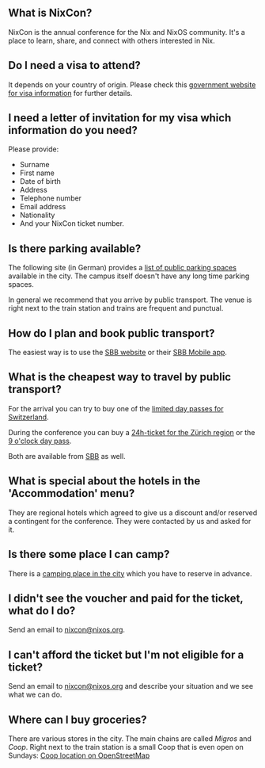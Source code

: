 ## What is NixCon?

NixCon is the annual conference for the Nix and NixOS community. It's a place to learn, share, and connect with others interested in Nix.


## Do I need a visa to attend?

It depends on your country of origin. Please check this [government website for visa information](https://www.eda.admin.ch/countries/usa/en/home/visa/entry-ch/up-90-days/do-i-need-a-schengen-visa.html) for further details.


## I need a letter of invitation for my visa which information do you need?

Please provide:
- Surname
- First name
- Date of birth
- Address
- Telephone number
- Email address
- Nationality
- And your NixCon ticket number.


## Is there parking available?

The following site (in German) provides a [list of public parking spaces](https://www.rapperswil-jona.ch/parkiermoeglichkeiten) available in the city. The campus itself doesn't have any long time parking spaces.

In general we recommend that you arrive by public transport.
The venue is right next to the train station and trains are frequent and punctual.

## How do I plan and book public transport?

The easiest way is to use the [SBB website](https://www.sbb.ch/en) or their [SBB Mobile app](https://www.sbb.ch/en/travel-information/apps/sbb-mobile.html).


## What is the cheapest way to travel by public transport?

For the arrival you can try to buy one of the [limited day passes for Switzerland](https://www.sbb.ch/en/buying/pages/kontingent/kontingent.xhtml).

During the conference you can buy a [24h-ticket for the Zürich region](https://www.zvv.ch/en/travelcards-and-tickets/tickets/24h-tickets.html) or the [9 o'clock day pass](https://www.zvv.ch/en/travelcards-and-tickets/tickets/9-oclock-day-pass.html).

Both are available from [SBB](https://www.sbb.ch/en) as well.


## What is special about the hotels in the 'Accommodation' menu?

They are regional hotels which agreed to give us a discount and/or reserved a contingent for the conference. They were contacted by us and asked for it.


## Is there some place I can camp?

There is a [camping place in the city](https://www.rapperswil-jona.ch/naherholungimfreien/7647) which you have to reserve in advance.


## I didn't see the voucher and paid for the ticket, what do I do?

Send an email to nixcon@nixos.org.


## I can't afford the ticket but I'm not eligible for a ticket?

Send an email to nixcon@nixos.org and describe your situation and we see what we can do.


## Where can I buy groceries?

There are various stores in the city. The main chains are called *Migros* and *Coop*. Right next to the train station is a small Coop that is even open on Sundays: [Coop location on OpenStreetMap](https://www.openstreetmap.org/way/192142413)
